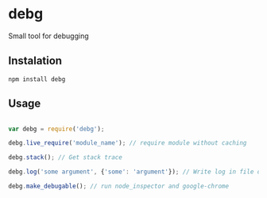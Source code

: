 # debg

Small tool for debugging

## Instalation

```
npm install debg
```

## Usage

```js

var debg = require('debg');

debg.live_require('module_name'); // require module without caching

debg.stack(); // Get stack trace

debg.log('some argument', {'some': 'argument'}); // Write log in file debg.log

debg.make_debugable(); // run node_inspector and google-chrome

```
